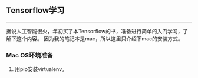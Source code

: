 ## Tensorflow学习

----
据说人工智能很火，年初买了本Tensorflow的书，准备进行简单的入门学习，了解下这个内容。
因为我的笔记本是mac，所以这里只介绍下mac的安装方式。

### Mac OS环境准备
1. 用pip安装virtualenv。